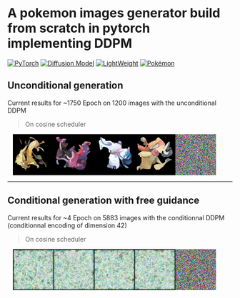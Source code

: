 # A pokemon images generator build from scratch in pytorch implementing DDPM

[![PyTorch](https://img.shields.io/badge/PyTorch-2.x-EE4C2C?logo=pytorch&logoColor=white&style=flat-square)](https://pytorch.org)
[![Diffusion Model](https://img.shields.io/badge/Diffusion-Model-9966CC?logo=ai&logoColor=white&style=flat-square)](https://arxiv.org/abs/2006.11239)
[![LightWeight](https://img.shields.io/badge/Size-41Ko-brightgreen?logo=feather&style=flat-square)](https://github.com)
[![Pokémon](https://img.shields.io/badge/Pokémon-API-FFCB05?logo=pokemon&logoColor=white&style=flat-square)](https://pokeapi.co)


## Unconditional generation
Current results for ~1750 Epoch on 1200 images with the unconditional DDPM 

> On cosine scheduler
<p align="center" style="display: flex; justify-content: center; width:95%">
  <img src="./backend/samples/generated_samples_1700.png" width="76%" alt="Chat demo" />
  <img src="./backend/video_samples/diffusion_process_1700.gif" width="19%" alt="Chat demo" />
</p>


___
## Conditional generation with free guidance
Current results for ~4 Epoch on 5883 images with the conditionnal DDPM (conditionnal encoding of dimension 42) 

> On cosine scheduler
<p align="center" style="display: flex; justify-content: center; width:95%">
  <img src="./backend/samples/generated_samples.png" width="76%" alt="Chat demo" />
  <img src="./backend/video_samples/diffusion_process.gif" width="19%" alt="Chat demo" />
</p>